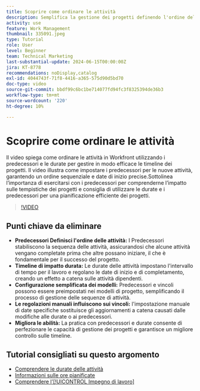 ```yaml
---
title: Scoprire come ordinare le attività
description: Semplifica la gestione dei progetti definendo l'ordine delle attività con i predecessori, impostando le tempistiche attraverso le durate, semplificando le sequenze utilizzando i modelli, evitando vincoli manuali e perfezionando le competenze con la pratica.
activity: use
feature: Work Management
thumbnail: 335091.jpeg
type: Tutorial
role: User
level: Beginner
team: Technical Marketing
last-substantial-update: 2024-06-15T00:00:00Z
jira: KT-8778
recommendations: noDisplay,catalog
exl-id: 4044743f-71f8-4416-a365-575d90d5bd70
doc-type: video
source-git-commit: bbdf99c6bc1be714077fd94fc3f8325394de36b3
workflow-type: tm+mt
source-wordcount: '220'
ht-degree: 10%

---
```


# Scoprire come ordinare le attività

Il video spiega come ordinare le attività in Workfront utilizzando i predecessori e le durate per gestire in modo efficace le timeline dei progetti.
Il video illustra come impostare i predecessori per le nuove attività, garantendo un ordine sequenziale e date di inizio precise.
&#x200B;Sottolinea l’importanza di esercitarsi con i predecessori per comprenderne l’impatto sulle tempistiche dei progetti e consiglia di utilizzare le durate e i predecessori per una pianificazione efficiente dei progetti.


>[!VIDEO](https://video.tv.adobe.com/v/3447328/?quality=12&learn=on&enablevpops=1&captions=ita)

## Punti chiave da eliminare

* **Predecessori Definisci l&#39;ordine delle attività:** I Predecessori stabiliscono la sequenza delle attività, assicurandosi che alcune attività vengano completate prima che altre possano iniziare, il che è fondamentale per il successo del progetto. &#x200B;
* **Timeline di impatto durata:** Le durate delle attività impostano l&#39;intervallo di tempo per il lavoro e regolano le date di inizio e di completamento, creando un effetto a catena sulle attività dipendenti. &#x200B;
* **Configurazione semplificata dei modelli:** Predecessori e vincoli possono essere preimpostati nei modelli di progetto, semplificando il processo di gestione delle sequenze di attività. &#x200B;
* **Le regolazioni manuali influiscono sui vincoli:** l&#39;impostazione manuale di date specifiche sostituisce gli aggiornamenti a catena causati dalle modifiche alle durate o ai predecessori. &#x200B;
* **Migliora le abilità:** La pratica con predecessori e durate consente di perfezionare le capacità di gestione dei progetti e garantisce un migliore controllo sulle timeline.

## Tutorial consigliati su questo argomento

* [Comprendere le durate delle attività](/help/manage-work/tasks/understand-task-durations.md)
* [Informazioni sulle ore pianificate](/help/manage-work/tasks/understand-planned-hours.md)
* [Comprendere l’[!UICONTROL Impegno di lavoro]](/help/manage-work/tasks/understand-work-effort.md)
